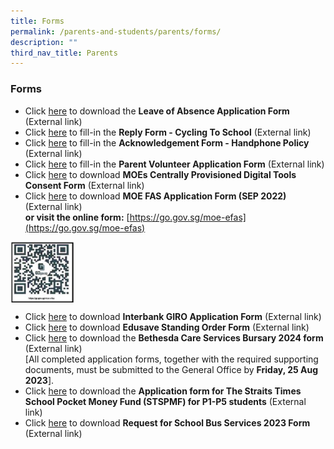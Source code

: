 ```yaml
---
title: Forms
permalink: /parents-and-students/parents/forms/
description: ""
third_nav_title: Parents
---
```

### **Forms**

*   Click [here](https://drive.google.com/file/d/1_DbkIFVPBJmOoo_VIJqPULpBl8UvabJ5/view) to download the **Leave of Absence Application Form** (External link)
*   Click [here](https://forms.moe.edu.sg/forms/vjpl6o) to fill-in the **Reply Form - Cycling To School** (External link)
*   Click [here](https://forms.moe.edu.sg/forms/JmVlWo) to fill-in the **Acknowledgement Form - Handphone Policy** (External link)
*   Click [here](https://form.gov.sg/634f7b32d25d7f0012ff9f93) to fill-in the **Parent Volunteer Application Form** (External link)
*   Click [here](https://drive.google.com/file/d/10GgJYA4AzGqNVvSQou3ZM87Sx6qtNnyO/view) to download **MOEs Centrally Provisioned Digital Tools Consent Form** (External link)
*   Click [here](https://drive.google.com/file/d/1uLPhNXXhnJWm3tYGBanYwzUbO4SmA3rB/view) to download **MOE FAS Application Form (SEP 2022)** (External link) <br>**or visit the online form:** [https://go.gov.sg/moe-efas](https://go.gov.sg/moe-efas)

<img align="left" style="width:20%" src="/images/Parent/Form/formsqr.png">
<br clear="left">

*   Click [here](https://drive.google.com/file/d/1zTvhns3m7FHupjpyLO6UQypf_9WGPFDq/view) to download **Interbank GIRO Application Form** (External link)
*   Click [here](https://drive.google.com/file/d/1LNV_xMMB4fvwl6UWeh8oR87MQ2W5vcWs/view?) to download **Edusave Standing Order Form** (External link)
* Click [here](https://drive.google.com/file/d/1Td-CpserxDgKpS3Z5Qfp0ouEFvGAsFy1/view) to download the **Bethesda Care Services Bursary 2024 form** (External link)<br>[All completed application forms, together with the required supporting documents, must be submitted to the General Office by **Friday, 25 Aug 2023**].<br>
* Click [here](https://drive.google.com/file/d/1mIuEIq0_1h0K6KxZwrpjU58E2qyDEYqa/) to download the **Application form for The Straits Times School Pocket Money Fund (STSPMF) for P1-P5 students** (External link)
*   Click [here](https://drive.google.com/file/d/1qnc8Kmu379RGQILT6lSl9yHFZNIABv6r/view) to download **Request for School Bus Services 2023 Form**  (External link)